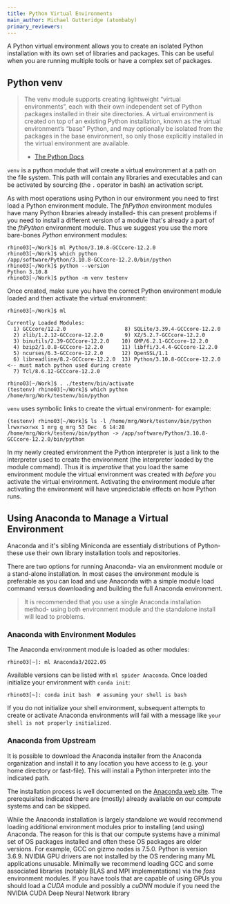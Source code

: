 ```yaml
---
title: Python Virtual Environments
main_author: Michael Gutteridge (atombaby)
primary_reviewers:
---
```


A Python virtual environment allows you to create an isolated Python installation with its own set of libraries and packages.  This can be useful when you are running multiple tools or have a complex set of packages.

## Python venv 

> The venv module supports creating lightweight “virtual environments”, each with their own independent set of Python packages installed in their site directories. A virtual environment is created on top of an existing Python installation, known as the virtual environment’s “base” Python, and may optionally be isolated from the packages in the base environment, so only those explicitly installed in the virtual environment are available.
>  - [The Python Docs](https://docs.python.org/3/library/venv.html)

`venv` is a python module that will create a virtual environment at a path on the file system.  This path will contain any libraries and executables and can be activated by sourcing (the `.` operator in bash) an activation script.

As with most operations using Python in our environment you need to first load a Python environment module.  The _fhPython_ environment modules have many Python libraries already installed- this can present problems if you need to install a different version of a module that's already a part of the _fhPython_ environment module.  Thus we suggest you use the more bare-bones _Python_ environment modules:

```console
rhino03[~/Work]$ ml Python/3.10.8-GCCcore-12.2.0
rhino03[~/Work]$ which python
/app/software/Python/3.10.8-GCCcore-12.2.0/bin/python
rhino03[~/Work]$ python --version
Python 3.10.8
rhino03[~/Work]$ python -m venv testenv
```

Once created, make sure you have the correct Python environment module loaded and then activate the virtual environment:

```console
rhino03[~/Work]$ ml

Currently Loaded Modules:
  1) GCCcore/12.2.0                   8) SQLite/3.39.4-GCCcore-12.2.0
  2) zlib/1.2.12-GCCcore-12.2.0       9) XZ/5.2.7-GCCcore-12.2.0
  3) binutils/2.39-GCCcore-12.2.0    10) GMP/6.2.1-GCCcore-12.2.0
  4) bzip2/1.0.8-GCCcore-12.2.0      11) libffi/3.4.4-GCCcore-12.2.0
  5) ncurses/6.3-GCCcore-12.2.0      12) OpenSSL/1.1
  6) libreadline/8.2-GCCcore-12.2.0  13) Python/3.10.8-GCCcore-12.2.0  <-- must match python used during create
  7) Tcl/8.6.12-GCCcore-12.2.0

rhino03[~/Work]$ . ./testenv/bin/activate
(testenv) rhino03[~/Work]$ which python
/home/mrg/Work/testenv/bin/python
```

`venv` uses symbolic links to create the virtual environment- for example:

```console
(testenv) rhino03[~/Work]$ ls -l /home/mrg/Work/testenv/bin/python
lrwxrwxrwx 1 mrg g_mrg 53 Dec  6 14:28 /home/mrg/Work/testenv/bin/python -> /app/software/Python/3.10.8-GCCcore-12.2.0/bin/python
```

In my newly created environment the Python interpreter is just a link to the interpreter used to create the environment (the interpreter loaded by the module command).  Thus it is _imperative_ that you load the same environment module the virtual environment was created with _before_ you activate the virtual environment.  Activating the environment module after activating the environment will have unpredictable effects on how Python runs.

## Using Anaconda to Manage a Virtual Environment

Anaconda and it's sibling Miniconda are essentialy distributions of Python- these use their own library installation tools and repositories.

There are two options for running Anaconda- via an environment module or a stand-alone installation.  In most cases the environment module is preferable as you can load and use Anaconda with a simple module load command versus downloading and building the full Anaconda environment.

> It is recommended that you use a single Anaconda installation method- using both environment module and the standalone install will lead to problems.

### Anaconda with Environment Modules

The Anaconda environment module is loaded as other modules:

```console
rhino03[~]: ml Anaconda3/2022.05
```

Available versions can be listed with `ml spider Anaconda`.  Once loaded initialize your environment with `conda init`:

```console
rhino03[~]: conda init bash  # assuming your shell is bash
```

If you do not initialize your shell environment, subsequent attempts to create or activate Anaconda environments will fail with a message like `your shell is not properly initialized`.

### Anaconda from Upstream

It is possible to download the Anaconda installer from the Anaconda organization and install it to any location you have access to (e.g. your home directory or fast-file).  This will install a Python interpreter into the indicated path.

The installation process is well documented on the [Anaconda web site](https://docs.anaconda.com/free/anaconda/install/linux/).  The prerequisites indicated there are (mostly) already available on our compute systems and can be skipped.

While the Anaconda installation is largely standalone we would recommend loading additional environment modules prior to installing (and using) Anaconda.  The reason for this is that our compute systems have a minimal set of OS packages installed and often these OS packages are older versions.  For example, GCC on gizmo nodes is 7.5.0. Python is version 3.6.9. NVIDIA GPU drivers are not installed by the OS rendering many ML applications unusable.  Minimally we recommend loading GCC and some associated libraries (notably BLAS and MPI implementations) via the _foss_ environment modules.  If you have tools that are capable of using GPUs you should load a _CUDA_ module and possibly a _cuDNN_ module if you need the NVIDIA CUDA Deep Neural Network library

